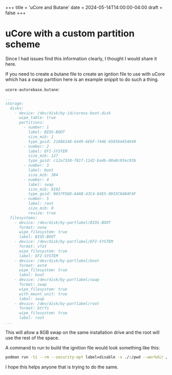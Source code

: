 +++
title = 'uCore and Butane'
date = 2024-05-14T14:00:00-04:00
draft = false
+++

# uCore with a custom partition scheme

Since I had issues find this information clearly, I thought I would share it here.

If you need to create a butane file to create an igntion file to use with uCore which has a swap partition here is an example snippit to do such a thing.

`ucore-autorebase.butane`:
```yaml
...
storage:
  disks:
    - device: /dev/disk/by-id/coreos-boot-disk
      wipe_table: true
      partitions:
        - number: 1
          label: BIOS-BOOT
          size_mib: 1
          type_guid: 21686148-6449-6E6F-744E-656564454649
        - number: 2
          label: EFI-SYSTEM
          size_mib: 127
          type_guid: c12a7328-f81f-11d2-ba4b-00a0c93ec93b
        - number: 3
          label: boot
          size_mib: 384
        - number: 4
          label: swap
          size_mib: 8192
          type_guid: 0657FD6D-A4AB-43C4-84E5-0933C84B4F4F
        - number: 5
          label: root
          size_mib: 0
          resize: true
  filesystems:
    - device: /dev/disk/by-partlabel/BIOS-BOOT
      format: none
      wipe_filesystem: true
      label: BIOS-BOOT
    - device: /dev/disk/by-partlabel/EFI-SYSTEM
      format: vfat
      wipe_filesystem: true
      label: EFI-SYSTEM
    - device: /dev/disk/by-partlabel/boot
      format: ext4
      wipe_filesystem: true
      label: boot
    - device: /dev/disk/by-partlabel/swap
      format: swap
      wipe_filesystem: true
      with_mount_unit: true
      label: swap
    - device: /dev/disk/by-partlabel/root
      format: btrfs
      wipe_filesystem: true
      label: root
...
```

This will allow a 8GB swap on the same installation drive and the root will use the rest of the space.

A command to run to build the ignition file would look something like this:

```bash
podman run -ti --rm --security-opt label=disable -v ./:/pwd --workdir /pwd quay.io/coreos/butane:release --pretty --strict ucore-autorebase.butane > ucore.ign
```

I hope this helps anyone that is trying to do the same.
